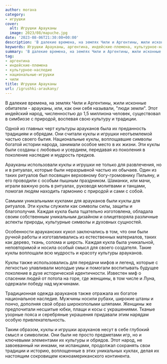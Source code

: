 ```yaml
---
author: morava
category:
- игрушки
cover:
  alt: Игрушки Арауканы
  image: 2023/08/mapuche.jpg
date: '2023-08-06T21:30:00+00:00'
description: 'В далекие времена, на землях Чили и Аргентины, жили исконные обитатели - арауканы, или, как они себя называли, "люди земли". Этот индейский народ,...'
keywords: Игрушки Арауканы, аргентина, индейские-племена, культурное-наследие, национальные-игрушки, чили, куклы, арауканов, культуры, игрушки, символы, арауканы, народ, природой, традиции, частью, своего, поколение, наследие, мудрость, ритуалах
summary: 'В далекие времена, на землях Чили и Аргентины, жили исконные обитатели - арауканы, или, как они себя называли, "люди земли". Этот индейский народ,...'
tag:
- аргентина
- индейские-племена
- культурное-наследие
- национальные-игрушки
- чили
title: Игрушки Арауканы
url: /igrushki-araukany/
---
```


В далекие времена, на землях Чили и Аргентины, жили исконные обитатели \- арауканы, или, как они себя называли, "люди земли". Этот индейский народ, численностью до 1,5 миллиона человек, существовал в симбиозе с природой, воспевая свою культуру и традиции.

Одной из главных черт культуры арауканов была их преданность традициям и обрядам. Они считали куклы и игрушки неотъемлемой частью своего бытия. Национальные куклы, воплощавшие символы богатой истории народа, занимали особое место в их жизни. Эти куклы были созданы с любовью и усердием, передавая из поколения в поколение наследие и мудрость предков.

Арауканы использовали куклы и игрушки не только для развлечения, но и в ритуалах, которые были неразрывной частью их обычаев. Один из таких ритуалов был посвящен верховному богу-громовнику Пильяну, и его проводили с особым пышным праздником. Шаманки, или мачи, играли важную роль в ритуалах, руководя молитвами и танцами, помогая людям находить гармонию с природой и сами с собой.

Самыми уникальными куклами для арауканов были куклы для ритуалов. Эти куклы служили как символы силы, защиты и благополучия. Каждая кукла была тщательно изготовлена, обладала своим собственным уникальным дизайном и олицетворяла различные аспекты природы, культурные символы и духовных сущностей.

Особенности арауканских кукол заключались в том, что они были ручной работы и изготавливались из естественных материалов, таких как дерево, ткань, солома и шерсть. Каждая кукла была уникальной, неповторимой и носила особый смысл для своего создателя. Такие куклы воплощали всю мудрость и красоту культуры арауканов.

Куклы также использовались для передачи мифов и легенд, которые с легкостью улавливали молодые умы и помогали воспитывать будущее поколение в духе исторической идентичности. Известен миф о спасении людей от потопа на горе, где женщины, в том числе и Луна, одержали победу над мужчинами.

Традиционная одежда арауканов также отражала их богатое национальное наследие. Мужчины носили рубахи, широкие штаны и пончо, дополняя свой образ широкополыми шляпами. Женщины же предпочитали несшитые юбки, плащи и косы с украшениями. Тканые узорные пояса и серебряные украшения придавали этим нарядам особую привлекательность.

Таким образом, куклы и игрушки арауканов несут в себе глубокий смысл и символизм. Они были не просто предметами игр, но и ключевыми элементами их культуры и обрядов. Этот народ, не завоеванный ни инками, ни испанцами, продолжал сохранять свои традиции и историю, воплощенные в этих уникальных куклах, делая их настоящим сокровищем южноамериканского континента.